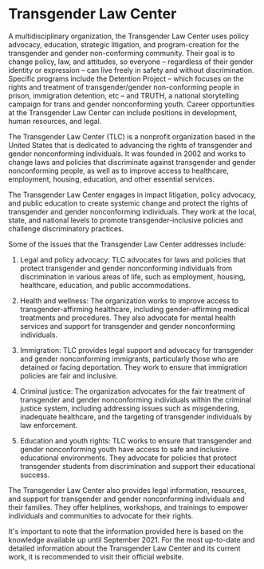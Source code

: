# Transgender Law Center

A multidisciplinary organization, the Transgender Law Center uses policy advocacy, education, strategic litigation, and program-creation for the transgender and gender non-conforming community. Their goal is to change policy, law, and attitudes, so everyone – regardless of their gender identity or expression – can live freely in safety and without discrimination. Specific programs include the Detention Project – which focuses on the rights and treatment of transgender/gender non-conforming people in prison, immigration detention, etc – and TRUTH, a national storytelling campaign for trans and gender nonconforming youth. Career opportunities at the Transgender Law Center can include positions in development, human resources, and legal.

The Transgender Law Center (TLC) is a nonprofit organization based in the United States that is dedicated to advancing the rights of transgender and gender nonconforming individuals. It was founded in 2002 and works to change laws and policies that discriminate against transgender and gender nonconforming people, as well as to improve access to healthcare, employment, housing, education, and other essential services.

The Transgender Law Center engages in impact litigation, policy advocacy, and public education to create systemic change and protect the rights of transgender and gender nonconforming individuals. They work at the local, state, and national levels to promote transgender-inclusive policies and challenge discriminatory practices.

Some of the issues that the Transgender Law Center addresses include:

1. Legal and policy advocacy: TLC advocates for laws and policies that protect transgender and gender nonconforming individuals from discrimination in various areas of life, such as employment, housing, healthcare, education, and public accommodations.

2. Health and wellness: The organization works to improve access to transgender-affirming healthcare, including gender-affirming medical treatments and procedures. They also advocate for mental health services and support for transgender and gender nonconforming individuals.

3. Immigration: TLC provides legal support and advocacy for transgender and gender nonconforming immigrants, particularly those who are detained or facing deportation. They work to ensure that immigration policies are fair and inclusive.

4. Criminal justice: The organization advocates for the fair treatment of transgender and gender nonconforming individuals within the criminal justice system, including addressing issues such as misgendering, inadequate healthcare, and the targeting of transgender individuals by law enforcement.

5. Education and youth rights: TLC works to ensure that transgender and gender nonconforming youth have access to safe and inclusive educational environments. They advocate for policies that protect transgender students from discrimination and support their educational success.

The Transgender Law Center also provides legal information, resources, and support for transgender and gender nonconforming individuals and their families. They offer helplines, workshops, and trainings to empower individuals and communities to advocate for their rights.

It's important to note that the information provided here is based on the knowledge available up until September 2021. For the most up-to-date and detailed information about the Transgender Law Center and its current work, it is recommended to visit their official website.

